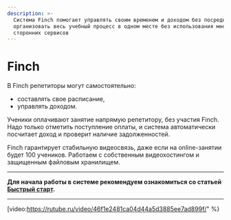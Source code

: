 ```yaml
---
description: >-
  Система Finch помогает управлять своим временем и доходом без посредников и
  организовать весь учебный процесс в одном месте без использования множества
  сторонних сервисов
---
```


# Finch

В Finch репетиторы могут самостоятельно:

* составлять свое расписание,
* управлять доходом.

Ученики оплачивают занятие напрямую репетитору, без участия Finch. Надо только отметить поступление оплаты, и система автоматически посчитает доход и проверит наличие задолженностей.

Finch гарантирует стабильную видеосвязь, даже если на online-занятии будет 100 учеников. Работаем с собственным видеохостингом и защищенным файловым хранилищем.

***

**Для начала работы в системе рекомендуем ознакомиться со статьей** [**Быстрый старт**](rekomendacii/bystryi-start.md)**.**

***

[video:https://rutube.ru/video/46f1e2481ca04d44a5d3885ee7ad899f/" %}

